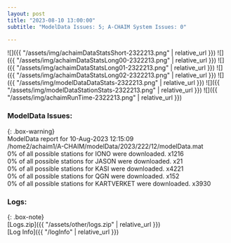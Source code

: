 ```yaml
---
layout: post
title: "2023-08-10 13:00:00"
subtitle: "ModelData Issues: 5; A-CHAIM System Issues: 0"

---
```


![]({{ "/assets/img/achaimDataStatsShort-2322213.png" | relative_url }})
![]({{ "/assets/img/achaimDataStatsLong00-2322213.png" | relative_url }})
![]({{ "/assets/img/achaimDataStatsLong01-2322213.png" | relative_url }})
![]({{ "/assets/img/achaimDataStatsLong02-2322213.png" | relative_url }})
![]({{ "/assets/img/modelDataDataStats-2322213.png" | relative_url }})
![]({{ "/assets/img/modelDataStationStats-2322213.png" | relative_url }})
![]({{ "/assets/img/achaimRunTime-2322213.png" | relative_url }})


### ModelData Issues:  
  
{: .box-warning}  
 ModelData report for 10-Aug-2023 12:15:09   
 /home2/achaim1/A-CHAIM/modelData/2023/222/12/modelData.mat   
 0% of all possible stations for IONO were downloaded. x1216   
 0% of all possible stations for JASON were downloaded. x21   
 0% of all possible stations for KASI were downloaded. x4221   
 0% of all possible stations for QGN were downloaded. x152   
 0% of all possible stations for KARTVERKET were downloaded. x3930   
  


### Logs:  
  
{: .box-note}  
[Logs.zip]({{ "/assets/other/logs.zip" | relative_url }})  
[Log Info]({{ "/logInfo" | relative_url }})  
